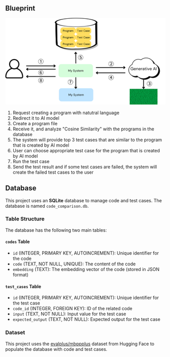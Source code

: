 ## Blueprint

![blueprint](https://github.com/soso0024/pj-aidev-research-mockup/blob/main/imgs/Blueprint.png)

1. Request creating a program with natutral language
2. Redirect it to AI model
3. Create a program file
4. Receive it, and analyze "Cosine Similarity" with the programs in the database
5. The system will provide top 3 test cases that are similar to the program that is created by AI model
6. User can choose appropriate test case for the program that is created by AI model
7. Run the test case
8. Send the test result and if some test cases are failed, the system will create the failed test cases to the user

## Database

This project uses an **SQLite** database to manage code and test cases. The database is named `code_comparison.db`.

### Table Structure

The database has the following two main tables:

#### `codes` Table

- `id` (INTEGER, PRIMARY KEY, AUTOINCREMENT): Unique identifier for the code
- `code` (TEXT, NOT NULL, UNIQUE): The content of the code
- `embedding` (TEXT): The embedding vector of the code (stored in JSON format)

#### `test_cases` Table

- `id` (INTEGER, PRIMARY KEY, AUTOINCREMENT): Unique identifier for the test case
- `code_id` (INTEGER, FOREIGN KEY): ID of the related code
- `input` (TEXT, NOT NULL): Input value for the test case
- `expected_output` (TEXT, NOT NULL): Expected output for the test case

### Dataset

This project uses the [evalplus/mbppplus](https://huggingface.co/datasets/evalplus/mbppplus) dataset from Hugging Face to populate the database with code and test cases.
